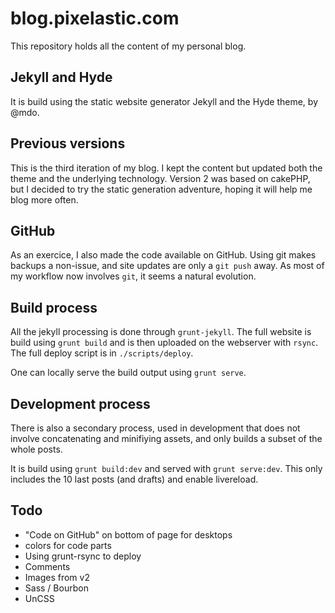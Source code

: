 # blog.pixelastic.com

This repository holds all the content of my personal blog. 

## Jekyll and Hyde

It is build using the static website generator Jekyll and the Hyde theme, by
@mdo.

## Previous versions

This is the third iteration of my blog. I kept the content but updated both the
theme and the underlying technology. Version 2 was based on cakePHP, but
I decided to try the static generation adventure, hoping it will help me blog
more often.

## GitHub

As an exercice, I also made the code available on GitHub. Using git makes
backups a non-issue, and site updates are only a `git push` away. As most of my
workflow now involves `git`, it seems a natural evolution.

## Build process

All the jekyll processing is done through `grunt-jekyll`. The full website is
build using `grunt build` and is then uploaded on the webserver with `rsync`.
The full deploy script is in `./scripts/deploy`.

One can locally serve the build output using `grunt serve`.

## Development process

There is also a secondary process, used in development that does not involve
concatenating and minifiying assets, and only builds a subset of the whole
posts.

It is build using `grunt build:dev` and served with `grunt serve:dev`. This
only includes the 10 last posts (and drafts) and enable livereload.

## Todo

- "Code on GitHub" on bottom of page for desktops
- colors for code parts
- Using grunt-rsync to deploy
- Comments
- Images from v2
- Sass / Bourbon
- UnCSS

